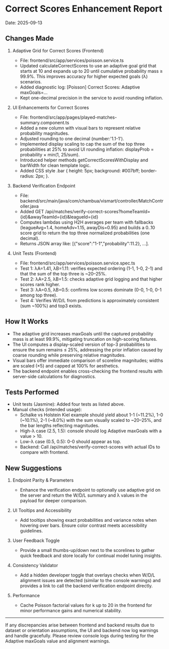 # Correct Scores Enhancement Report

Date: 2025-09-13

## Changes Made

1. Adaptive Grid for Correct Scores (Frontend)
   - File: frontend/src/app/services/poisson.service.ts
   - Updated calculateCorrectScores to use an adaptive goal grid that starts at 10 and expands up to 20 until cumulative probability mass ≥ 99.9%. This improves accuracy for higher expected goals (λ) scenarios.
   - Added diagnostic log: [Poisson] Correct Scores: Adaptive maxGoals=...
   - Kept one-decimal precision in the service to avoid rounding inflation.

2. UI Enhancements for Correct Scores
   - File: frontend/src/app/pages/played-matches-summary.component.ts
   - Added a new column with visual bars to represent relative probability magnitudes.
   - Adjusted rounding to one decimal (number:'1.1-1').
   - Implemented display scaling to cap the sum of the top three probabilities at 25% to avoid UI rounding inflation: displayProb = probability × min(1, 25/sum).
   - Introduced helper methods getCorrectScoresWithDisplay and barWidth for clean template logic.
   - Added CSS style .bar { height: 5px; background: #007bff; border-radius: 2px; }.

3. Backend Verification Endpoint
   - File: backend/src/main/java/com/chambua/vismart/controller/MatchController.java
   - Added GET /api/matches/verify-correct-scores?homeTeamId={id}&awayTeamId={id}&leagueId={id}
   - Computes lambdas using H2H averages per team with fallbacks (leagueAvg=1.4, homeAdv=1.15, awayDis=0.95) and builds a 0..10 score grid to return the top three normalized probabilities (one decimal).
   - Returns JSON array like: [{"score":"1-1","probability":11.2}, ...].

4. Unit Tests (Frontend)
   - File: frontend/src/app/services/poisson.service.spec.ts
   - Test 1: λA=1.41, λB=1.11: verifies expected ordering (1-1, 1-0, 2-1) and that the sum of the top three is ~20–25%.
   - Test 2: λA=2.5, λB=1.5: checks adaptive grid logging and that higher scores rank higher.
   - Test 3: λA=0.5, λB=0.5: confirms low scores dominate (0-0, 1-0, 0-1 among top three).
   - Test 4: Verifies W/D/L from predictions is approximately consistent (sum ~100%) and top3 exists.

## How It Works

- The adaptive grid increases maxGoals until the captured probability mass is at least 99.9%, mitigating truncation on high-scoring fixtures.
- The UI computes a display-scaled version of top-3 probabilities to ensure the sum remains ≤ 25%, addressing the prior inflation caused by coarse rounding while preserving relative magnitudes.
- Visual bars offer immediate comparison of scoreline magnitudes; widths are scaled (×5) and capped at 100% for aesthetics.
- The backend endpoint enables cross-checking the frontend results with server-side calculations for diagnostics.

## Tests Performed

- Unit tests (Jasmine): Added four tests as listed above.
- Manual checks (intended usage):
  - Schalke vs Holstein Kiel example should yield about 1-1 (~11.2%), 1-0 (~10.1%), 2-1 (~8.0%) with the sum visually scaled to ~20–25%, and the bar lengths reflecting magnitudes.
  - High-λ case (2.5, 1.5): console should log Adaptive maxGoals with a value > 10.
  - Low-λ case (0.5, 0.5): 0-0 should appear as top.
  - Backend: Call /api/matches/verify-correct-scores with actual IDs to compare with frontend.

## New Suggestions

1. Endpoint Parity & Parameters
   - Enhance the verification endpoint to optionally use adaptive grid on the server and return the W/D/L summary and λ values in the payload for deeper comparison.

2. UI Tooltips and Accessibility
   - Add tooltips showing exact probabilities and variance notes when hovering over bars. Ensure color contrast meets accessibility guidelines.

3. User Feedback Toggle
   - Provide a small thumbs-up/down next to the scorelines to gather quick feedback and store locally for continual model tuning insights.

4. Consistency Validator
   - Add a hidden developer toggle that overlays checks when W/D/L alignment issues are detected (similar to the console warnings) and provides a link to call the backend verification endpoint directly.

5. Performance
   - Cache Poisson factorial values for k up to 20 in the frontend for minor performance gains and numerical stability.

---

If any discrepancies arise between frontend and backend results due to dataset or orientation assumptions, the UI and backend now log warnings and handle gracefully. Please review console logs during testing for the Adaptive maxGoals value and alignment warnings.
